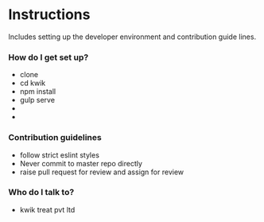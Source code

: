 # Instructions #

Includes setting up the developer environment and contribution guide lines.


### How do I get set up? ###

* clone 
* cd kwik
* npm install
* gulp serve
* 
* 

### Contribution guidelines ###

* follow strict eslint styles
* Never commit to master repo directly
* raise pull request for review and assign for review

### Who do I talk to? ###

* kwik treat pvt ltd